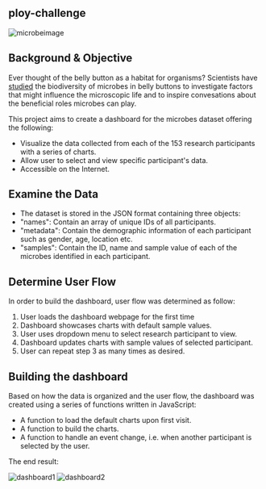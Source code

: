 ## ploy-challenge

![microbeimage](http://robdunnlab.com/wp-content/uploads/microbes-sem.jpg)

## Background & Objective
Ever thought of the belly button as a habitat for organisms? Scientists have [studied](http://robdunnlab.com/projects/belly-button-biodiversity/) the biodiversity of microbes in belly buttons to investigate factors that might influence the microscopic life and to inspire convesations about the beneficial roles microbes can play. 

This project aims to create a dashboard for the microbes dataset offering the following:
* Visualize the data collected from each of the 153 research participants with a series of charts.
* Allow user to select and view specific participant's data.
* Accessible on the Internet.

## Examine the Data 
* The dataset is stored in the JSON format containing three objects:
* "names": Contain an array of unique IDs of all participants.
* "metadata": Contain the demographic information of each participant such as gender, age, location etc.
* "samples": Contain the ID, name and sample value of each of the microbes identified in each participant.

## Determine User Flow
In order to build the dashboard, user flow was determined as follow:
1. User loads the dashboard webpage for the first time
2. Dashboard showcases charts with default sample values.
3. User uses dropdown menu to select research participant to view.
4. Dashboard updates charts with sample values of selected participant.
5. User can repeat step 3 as many times as desired.

## Building the dashboard
Based on how the data is organized and the user flow, the dashboard was created using a series of functions written in JavaScript:
* A function to load the default charts upon first visit.
* A function to build the charts.
* A function to handle an event change, i.e. when another participant is selected by the user.

The end result:

![dashboard1]()
![dashboard2]()